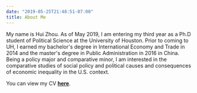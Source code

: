 ```yaml
---
date: "2019-05-25T21:48:51-07:00"
title: About Me
---
```


My name is Hui Zhou. As of May 2019, I am entering my third year as a Ph.D student of Political Science at the University of Houston. Prior to coming to UH, I earned my bachelor's degree in International Economy and Trade in 2014 and the master's degree in Public Administration in 2016 in China. Being a policy major and comparative minor, I am interested in the comparative studies of social policy and political causes and consequences of economic inequality in the U.S. context.

You can view my CV [**here**](https://www.dropbox.com/s/4mm0ra2kbgizic8/Zhou_CV_2019.pdf?dl=0).
